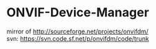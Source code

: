 # ONVIF-Device-Manager

mirror of http://sourceforge.net/projects/onvifdm/  
svn: https://svn.code.sf.net/p/onvifdm/code/trunk
